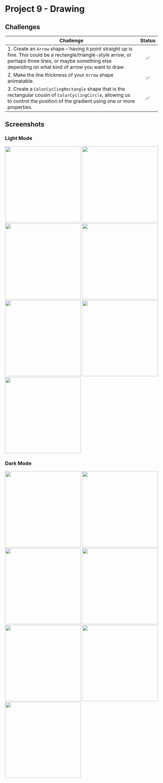 # Project 9 - Drawing

## Challenges

<!-- prettier-ignore -->
| Challenge | Status |
| --- | :---: |
| 1. Create an `Arrow` shape – having it point straight up is fine. This could be a rectangle/triangle-style arrow, or perhaps three lines, or maybe something else depending on what kind of arrow you want to draw. | ✅ |
| 2. Make the line thickness of your `Arrow` shape animatable. | ✅ |
| 3. Create a `ColorCyclingRectangle` shape that is the rectangular cousin of `ColorCyclingCircle`, allowing us to control the position of the gradient using one or more properties. | ✅ |

## Screenshots

### Light Mode

<div>
  <img src="Screenshots/01-Light.png" width="250">
  <img src="Screenshots/02-Light.png" width="250">
  <img src="Screenshots/03-Light.png" width="250">
  <img src="Screenshots/04-Light.png" width="250">
  <img src="Screenshots/05-Light.png" width="250">
  <img src="Screenshots/06-Light.png" width="250">
  <img src="Screenshots/07-Light.png" width="250">
</div>

### Dark Mode

<div>
  <img src="Screenshots/01-Dark.png" width="250">
  <img src="Screenshots/02-Dark.png" width="250">
  <img src="Screenshots/03-Dark.png" width="250">
  <img src="Screenshots/04-Dark.png" width="250">
  <img src="Screenshots/05-Dark.png" width="250">
  <img src="Screenshots/06-Dark.png" width="250">
  <img src="Screenshots/07-Dark.png" width="250">
</div>
